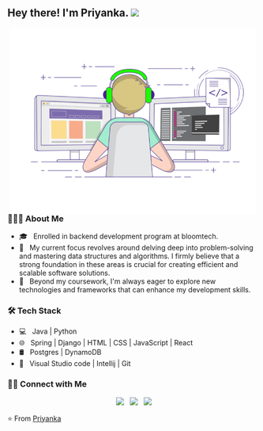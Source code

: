 <h2> Hey there! I'm Priyanka. <img src="https://github.com/souvikguria98/souvikguria98/blob/master/Hi.gif" width="25"></h2>
<img align="right" alt="GIF" src="https://raw.githubusercontent.com/devSouvik/devSouvik/master/gif3.gif" width="500"/>

<h3> 👨🏻‍💻 About Me </h3>

- 🎓 &nbsp; Enrolled in backend development program at bloomtech.
- 🔭 &nbsp;  My current focus revolves around delving deep into problem-solving and mastering data structures and algorithms. I firmly believe that a strong foundation in these areas is crucial for creating 
             efficient and scalable software solutions.
- 🤔 &nbsp; Beyond my coursework, I'm always eager to explore new technologies and frameworks that can enhance my development skills.
  

<h3>🛠 Tech Stack</h3>

- 💻 &nbsp; Java | Python
- 🌐 &nbsp; Spring | Django | HTML | CSS | JavaScript | React
- 🛢 &nbsp; Postgres | DynamoDB
- 🔧 &nbsp; Visual Studio code | Intellij | Git

<h3> 🤝🏻 Connect with Me </h3>

<p align="center">
&nbsp; <a href="mailto:priyanka.2708.sahu@gmail.com" target="_blank" rel="noopener noreferrer"><img src="https://img.icons8.com/plasticine/100/000000/gmail.png"  width="50" /></a>  
&nbsp; <a href="https://www.instagram.com/piyu_26_/" target="_blank" rel="noopener noreferrer"><img src="https://img.icons8.com/plasticine/100/000000/instagram-new.png" width="50" /></a>  
&nbsp; <a href="https://www.linkedin.com/in/priyankasahu27/" target="_blank" rel="noopener noreferrer"><img src="https://img.icons8.com/plasticine/100/000000/linkedin.png" width="50" /></a>
</p>

⭐️ From [Priyanka](https://github.com/sahupriyanka2608)

